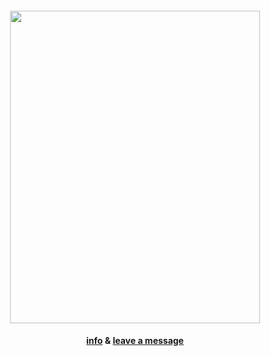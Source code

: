 <div align="center">
  <h4 align="center">
</h4>
  <div align="center">
<img src="https://files.catbox.moe/nnr2zx.png" height=500 width=400><br /> 

#### [info](https://rentry.co/blockdontreport) & [leave a message](https://shirodate.atabook.org) <br />
<br />
